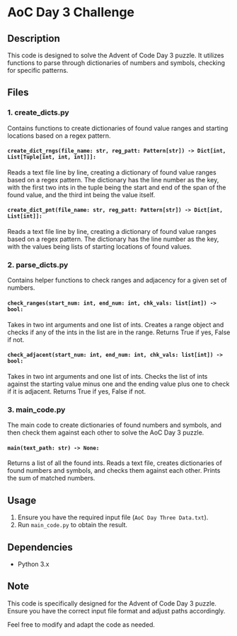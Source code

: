 # AoC Day 3 Challenge

## Description
This code is designed to solve the Advent of Code Day 3 puzzle. It utilizes functions to parse through dictionaries of numbers and symbols, checking for specific patterns.

## Files

### 1. create_dicts.py
Contains functions to create dictionaries of found value ranges and starting locations based on a regex pattern.

#### `create_dict_rngs(file_name: str, reg_patt: Pattern[str]) -> Dict[int, List[Tuple[int, int, int]]]:`
Reads a text file line by line, creating a dictionary of found value ranges based on a regex pattern. The dictionary has the line number as the key, with the first two ints in the tuple being the start and end of the span of the found value, and the third int being the value itself.

#### `create_dict_pnt(file_name: str, reg_patt: Pattern[str]) -> Dict[int, List[int]]:`
Reads a text file line by line, creating a dictionary of found value ranges based on a regex pattern. The dictionary has the line number as the key, with the values being lists of starting locations of found values.

### 2. parse_dicts.py
Contains helper functions to check ranges and adjacency for a given set of numbers.

#### `check_ranges(start_num: int, end_num: int, chk_vals: list[int]) -> bool:`
Takes in two int arguments and one list of ints. Creates a range object and checks if any of the ints in the list are in the range. Returns True if yes, False if not.

#### `check_adjacent(start_num: int, end_num: int, chk_vals: list[int]) -> bool:`
Takes in two int arguments and one list of ints. Checks the list of ints against the starting value minus one and the ending value plus one to check if it is adjacent. Returns True if yes, False if not.

### 3. main_code.py
The main code to create dictionaries of found numbers and symbols, and then check them against each other to solve the AoC Day 3 puzzle.

#### `main(text_path: str) -> None:`
Returns a list of all the found ints. Reads a text file, creates dictionaries of found numbers and symbols, and checks them against each other. Prints the sum of matched numbers.

## Usage

1. Ensure you have the required input file (`AoC Day Three Data.txt`).
2. Run `main_code.py` to obtain the result.

## Dependencies
- Python 3.x

## Note
This code is specifically designed for the Advent of Code Day 3 puzzle. Ensure you have the correct input file format and adjust paths accordingly.

Feel free to modify and adapt the code as needed.
